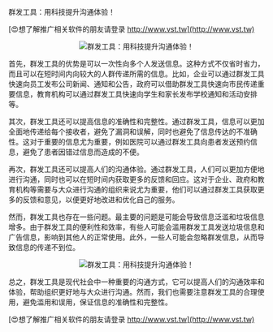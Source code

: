 群发工具：用科技提升沟通体验！

[😍想了解推广相关软件的朋友请登录 http://www.vst.tw](http://www.vst.tw)

 <center><img src="https://vst.tw/MP4/tuiguang/png/7.png" alt="群发工具：用科技提升沟通体验！"></center>

首先，群发工具的优势是可以一次性向多个人发送信息。这种方式不仅省时省力，而且可以在短时间内向较大的人群传递所需的信息。比如，企业可以通过群发工具快速向员工发布公司新闻、通知和公告，政府可以借助群发工具快速向市民传递重要信息，教育机构可以通过群发工具快速向学生和家长发布学校通知和活动安排等。

其次，群发工具还可以提高信息的准确性和完整性。通过群发工具，信息可以更加全面地传递给每个接收者，避免了漏洞和误解，同时也避免了信息传达的不准确性。这对于重要的信息尤为重要，例如医院可以通过群发工具向患者发送预约信息，避免了患者因错过信息而造成的不便。

再次，群发工具还可以提高人们的沟通体验。通过群发工具，人们可以更加方便地进行沟通，同时也可以在短时间内获取更多的反馈和回应。这对于企业、政府和教育机构等需要与大众进行沟通的组织来说尤为重要，他们可以通过群发工具获取更多的反馈和意见，以便更好地改进和优化自己的服务。

然而，群发工具也存在一些问题。最主要的问题是可能会导致信息泛滥和垃圾信息增多。由于群发工具的便利性和效率，有些人可能会滥用群发工具发送垃圾信息和广告信息，影响到其他人的正常使用。此外，一些人可能会忽略群发信息，从而导致信息的传递不到位。

 <center><img src="https://vst.tw/MP4/tuiguang/png/7.png" alt="群发工具：用科技提升沟通体验！"></center>

总之，群发工具是现代社会中一种重要的沟通方式，它可以提高人们的沟通效率和体验，帮助组织更好地与大众进行沟通。然而，我们也需要注意群发工具的合理使用，避免滥用和误用，保证信息的准确性和完整性。

[😍想了解推广相关软件的朋友请登录 http://www.vst.tw](http://www.vst.tw)




